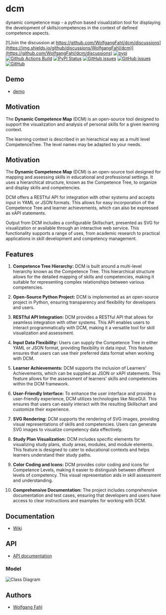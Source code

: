 # dcm
dynamic competence map - a python based visualization tool
for displaying the development of skills/competences in the context of
defined competence aspects.

[![Join the discussion at https://github.com/WolfgangFahl/dcm/discussions](https://img.shields.io/github/discussions/WolfgangFahl/dcm)](https://github.com/WolfgangFahl/dcm/discussions)
[![pypi](https://img.shields.io/pypi/pyversions/dynamic_competence_map)](https://pypi.org/project/dynamic-competence-map/)
[![Github Actions Build](https://github.com/WolfgangFahl/dcm/actions/workflows/build.yml/badge.svg)](https://github.com/WolfgangFahl/dcm/actions/workflows/build.yml)
[![PyPI Status](https://img.shields.io/pypi/v/dynamic_competence_map.svg)](https://pypi.python.org/pypi/dynamic-competence-map/)
[![GitHub issues](https://img.shields.io/github/issues/WolfgangFahl/dcm.svg)](https://github.com/WolfgangFahl/dcm/issues)
[![GitHub issues](https://img.shields.io/github/issues-closed/WolfgangFahl/dcm.svg)](https://github.com/WolfgangFahl/dcm/issues/?q=is%3Aissue+is%3Aclosed)
[![GitHub](https://img.shields.io/github/license/WolfgangFahl/dcm)](https://www.apache.org/licenses/LICENSE-2.0)

## Demo
* [demo](http://dcm.bitplan.com)

## Motivation ##

The **Dynamic Competence Map** (DCM) is an open-source tool 
designed to support the visualization and analysis of 
personal skills for a given learning context.

The learning context is described in an hierachical way as a multi level CompetenceTree. 
The level names may be adapted to your needs.

## Motivation

The **Dynamic Competence Map** (DCM) is an open-source tool 
designed for mapping and assessing skills in educational and 
professional settings. It uses a hierarchical structure, 
known as the Competence Tree, to organize and display 
skills and competencies.

DCM offers a RESTful API for integration with other 
systems and accepts input in YAML or JSON formats. This 
allows for easy incorporation of the Competence Tree and 
learner achievements, which can also be expressed as 
xAPI statements.

Output from DCM includes a configurable Skillschart, 
presented as SVG for visualization or available through 
an interactive web service. This functionality supports 
a range of uses, from academic research to practical 
applications in skill development and competency management.

## Features

1. **Competence Tree Hierarchy:** DCM is built around a multi-level hierarchy known as the Competence Tree. This hierarchical structure allows for the detailed mapping of skills and competencies, making it suitable for representing complex relationships between various competencies.

2. **Open-Source Python Project:** DCM is implemented as an open-source project in Python, ensuring transparency and flexibility for developers and users.

3. **RESTful API Integration:** DCM provides a RESTful API that allows for seamless integration with other systems. This API enables users to interact programmatically with DCM, making it a versatile tool for skill visualization and assessment.

4. **Input Data Flexibility:** Users can supply the Competence Tree in either YAML or JSON format, providing flexibility in data input. This feature ensures that users can use their preferred data format when working with DCM.

5. **Learner Achievements:** DCM supports the inclusion of Learners' Achievements, which can be supplied as JSON or xAPI statements. This feature allows for the assessment of learners' skills and competencies within the DCM framework.

6. **User-Friendly Interface:** To enhance the user interface and provide a user-friendly experience, DCM utilizes technologies like NiceGUI. This ensures that users can easily interact with the resulting Skillschart and customize their experience.

7. **SVG Rendering:** DCM supports the rendering of SVG images, providing visual representations of skills and competencies. Users can generate SVG images to visualize competency data effectively.

8. **Study Plan Visualization:** DCM includes specific elements for visualizing study plans, study areas, modules, and module elements. This feature is designed to cater to educational contexts and helps learners understand their study paths.

9. **Color Coding and Icons:** DCM provides color coding and icons for Competence Levels, making it easier to distinguish between different levels of competency. This visual representation aids in skill assessment and understanding.

10. **Comprehensive Documentation:** The project includes comprehensive documentation and test cases, ensuring that developers and users have access to clear instructions and examples for working with DCM.

## Documentation
* [Wiki](http://wiki.bitplan.com/index.php/dcm)

## API
* [API documentation](http://dcm.bitplan.com/docs)

### Model
![Class Diagram](http://www.plantuml.com/plantuml/proxy?src=https://raw.githubusercontent.com/WolfgangFahl/dcm/main/dcm.puml?fmt=svg&version=5)

## Authors
* [Wolfgang Fahl](http://www.bitplan.com/Wolfgang_Fahl)

